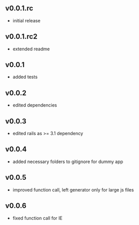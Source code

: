 ## v0.0.1.rc

* initial release

## v0.0.1.rc2

* extended readme

## v0.0.1

* added tests

## v0.0.2

* edited dependencies

## v0.0.3

* edited rails as >= 3.1 dependency

## v0.0.4

* added necessary folders to gitignore for dummy app

## v0.0.5

* improved function call, left generator only for large js files

## v0.0.6

* fixed function call for IE
